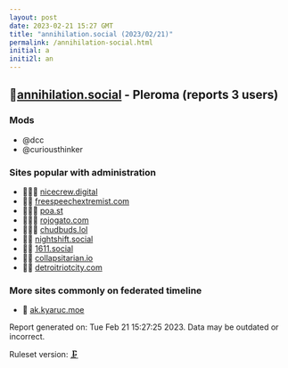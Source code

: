 ```yaml
---
layout: post
date: 2023-02-21 15:27 GMT
title: "annihilation.social (2023/02/21)"
permalink: /annihilation-social.html
initial: a
initi2l: an
---
```


## 🦝[annihilation.social](https://annihilation.social) - Pleroma (reports 3 users)

### Mods
 * @dcc
 * @curiousthinker

### Sites popular with administration

* 🦝🧸💉 [nicecrew.digital](/nicecrew-digital.html)
* 🦝💉 [freespeechextremist.com](/freespeechextremist-com.html)
* 🦝🧸💉 [poa.st](/poa-st.html)
* 🦝🧸💉 [rojogato.com](/rojogato-com.html)
* 🦝🧸💉 [chudbuds.lol](/chudbuds-lol.html)
* 🦝💉 [nightshift.social](/nightshift-social.html)
* 🦝💉 [1611.social](/1611-social.html)
* 🦝🧸 [collapsitarian.io](/collapsitarian-io.html)
* 🦝🧸 [detroitriotcity.com](/detroitriotcity-com.html)

### More sites commonly on federated timeline

* 🐘 [ak.kyaruc.moe](/ak-kyaruc-moe.html)

Report generated on: Tue Feb 21 15:27:25 2023. Data may be outdated or incorrect.

Ruleset version: [🗜](/version-clamp)
